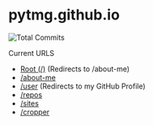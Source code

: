 # pytmg.github.io

![Total Commits](https://badgen.net/github/commits/pytmg/pytmg.github.io?color=black&icon=github)

Current URLS
- [Root (/)](https://pytmg.github.io/) (Redirects to /about-me)
- [/about-me](https://pytmg.github.io/about-me)
- [/user](https://pytmg.github.io/user) (Redirects to my GitHub Profile)
- [/repos](https://pytmg.github.io/repos)
- [/sites](https://pytmg.github.io/sites)
- [/cropper](https://pytmg.github.io/cropper)